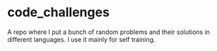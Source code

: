 # code_challenges
A repo where I put a bunch of random problems and their solutions in different languages. I use it mainly for self training.
